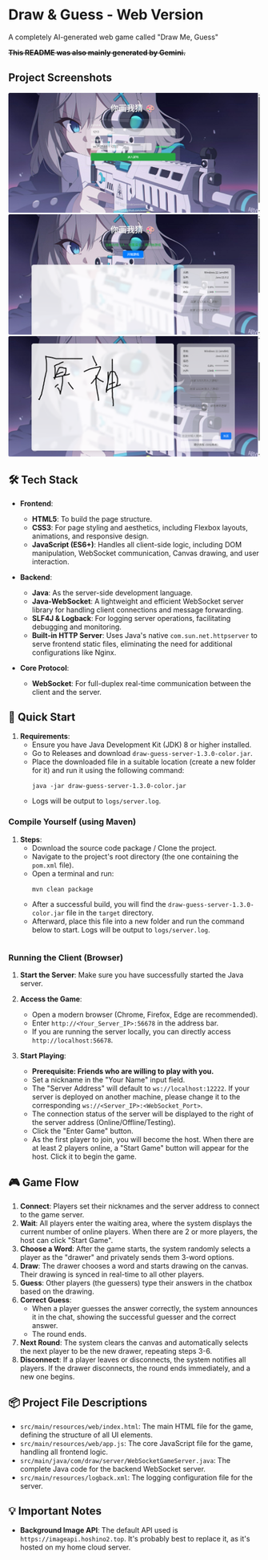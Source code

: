 # Draw & Guess - Web Version

A completely AI-generated web game called "Draw Me, Guess"

**~~This README was also mainly generated by Gemini.~~**

## Project Screenshots

![](img/image.png)
![](img/image-1.png)
![](img/image-2.png)

## 🛠️ Tech Stack

*   **Frontend**:
    *   **HTML5**: To build the page structure.
    *   **CSS3**: For page styling and aesthetics, including Flexbox layouts, animations, and responsive design.
    *   **JavaScript (ES6+)**: Handles all client-side logic, including DOM manipulation, WebSocket communication, Canvas drawing, and user interaction.

*   **Backend**:
    *   **Java**: As the server-side development language.
    *   **Java-WebSocket**: A lightweight and efficient WebSocket server library for handling client connections and message forwarding.
    *   **SLF4J & Logback**: For logging server operations, facilitating debugging and monitoring.
    *   **Built-in HTTP Server**: Uses Java's native `com.sun.net.httpserver` to serve frontend static files, eliminating the need for additional configurations like Nginx.

*   **Core Protocol**:
    *   **WebSocket**: For full-duplex real-time communication between the client and the server.

## 🚀 Quick Start

1.  **Requirements**:
    *   Ensure you have Java Development Kit (JDK) 8 or higher installed.
    *   Go to Releases and download `draw-guess-server-1.3.0-color.jar`.
    *   Place the downloaded file in a suitable location (create a new folder for it) and run it using the following command:
        ```
        java -jar draw-guess-server-1.3.0-color.jar
        ```
    *   Logs will be output to `logs/server.log`.

### Compile Yourself (using Maven)
1.  **Steps**:
    *   Download the source code package / Clone the project.
    *   Navigate to the project's root directory (the one containing the `pom.xml` file).
    *   Open a terminal and run:
        ```
        mvn clean package
        ```
    *   After a successful build, you will find the `draw-guess-server-1.3.0-color.jar` file in the `target` directory.
    *   Afterward, place this file into a new folder and run the command below to start. Logs will be output to `logs/server.log`.
        ```        java -jar draw-guess-server-1.3.0-color.jar
        ```

### Running the Client (Browser)

1.  **Start the Server**: Make sure you have successfully started the Java server.

2.  **Access the Game**:
    *   Open a modern browser (Chrome, Firefox, Edge are recommended).
    *   Enter `http://<Your_Server_IP>:56678` in the address bar.
    *   If you are running the server locally, you can directly access `http://localhost:56678`.

3.  **Start Playing**:
    *   **Prerequisite: Friends who are willing to play with you.**
    *   Set a nickname in the "Your Name" input field.
    *   The "Server Address" will default to `ws://localhost:12222`. If your server is deployed on another machine, please change it to the corresponding `ws://<Server_IP>:<WebSocket_Port>`.
    *   The connection status of the server will be displayed to the right of the server address (Online/Offline/Testing).
    *   Click the "Enter Game" button.
    *   As the first player to join, you will become the host. When there are at least 2 players online, a "Start Game" button will appear for the host. Click it to begin the game.

## 🎮 Game Flow

1.  **Connect**: Players set their nicknames and the server address to connect to the game server.
2.  **Wait**: All players enter the waiting area, where the system displays the current number of online players. When there are 2 or more players, the host can click "Start Game".
3.  **Choose a Word**: After the game starts, the system randomly selects a player as the "drawer" and privately sends them 3-word options.
4.  **Draw**: The drawer chooses a word and starts drawing on the canvas. Their drawing is synced in real-time to all other players.
5.  **Guess**: Other players (the guessers) type their answers in the chatbox based on the drawing.
6.  **Correct Guess**:
    *   When a player guesses the answer correctly, the system announces it in the chat, showing the successful guesser and the correct answer.
    *   The round ends.
7.  **Next Round**: The system clears the canvas and automatically selects the next player to be the new drawer, repeating steps 3-6.
8.  **Disconnect**: If a player leaves or disconnects, the system notifies all players. If the drawer disconnects, the round ends immediately, and a new one begins.

## 📦 Project File Descriptions

*   `src/main/resources/web/index.html`: The main HTML file for the game, defining the structure of all UI elements.
*   `src/main/resources/web/app.js`: The core JavaScript file for the game, handling all frontend logic.
*   `src/main/java/com/draw/server/WebSocketGameServer.java`: The complete Java code for the backend WebSocket server.
*   `src/main/resources/logback.xml`: The logging configuration file for the server.

## 💡 Important Notes

*   **Background Image API**: The default API used is `https://imageapi.hoshino2.top`. It's probably best to replace it, as it's hosted on my home cloud server.
